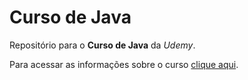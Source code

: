 # Curso de Java
Repositório para o **Curso de Java** da _Udemy_.

Para acessar as informações sobre o curso [clique aqui](https://www.udemy.com/course/java-curso-completo/).
